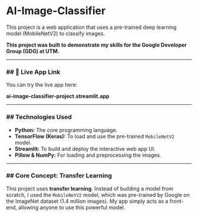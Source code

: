 # AI-Image-Classifier

This project is a web application that uses a pre-trained deep learning model (MobileNetV2) to classify images.

**This project was built to demonstrate my skills for the Google Developer Group (GDG) at UTM.**

---

### ## 🔗 Live App Link

You can try the live app here:

**ai-image-classifier-project.streamlit.app**

---

### ##  Technologies Used

* **Python:** The core programming language.
* **TensorFlow (Keras):** To load and use the pre-trained `MobileNetV2` model.
* **Streamlit:** To build and deploy the interactive web app UI.
* **Pillow & NumPy:** For loading and preprocessing the images.

---

### ##  Core Concept: Transfer Learning

This project uses **transfer learning**. Instead of building a model from scratch, I used the `MobileNetV2` model, which was pre-trained by Google on the ImageNet dataset (1.4 million images). My app simply acts as a front-end, allowing anyone to use this powerful model.
